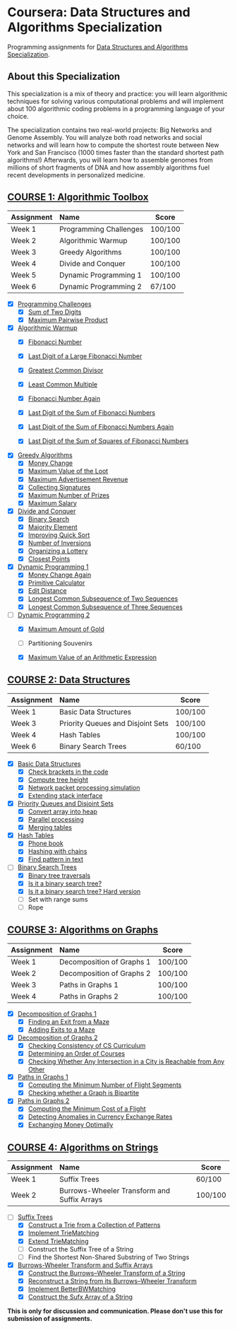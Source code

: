 # Coursera: Data Structures and Algorithms Specialization

Programming assignments for [Data Structures and Algorithms Specialization][specializationlink].

## About this Specialization

This specialization is a mix of theory and practice: you will learn algorithmic techniques for solving various computational problems and will implement about 100 algorithmic coding problems in a programming language of your choice.

The specialization contains two real-world projects: Big Networks and Genome Assembly. You will analyze both road networks and social networks and will learn how to compute the shortest route between New York and San Francisco (1000 times faster than the standard shortest path algorithms!) Afterwards, you will learn how to assemble genomes from millions of short fragments of DNA and how assembly algorithms fuel recent developments in personalized medicine.

## [COURSE 1: Algorithmic Toolbox][courselink1]

Assignment | Name | Score
:--- | :--- | ---
Week 1 | Programming Challenges | 100/100
Week 2 | Algorithmic Warmup | 100/100
Week 3 | Greedy Algorithms 	| 100/100
Week 4 | Divide and Conquer | 100/100
Week 5 | Dynamic Programming 1 | 100/100
Week 6 | Dynamic Programming 2 | 67/100

- [x] [Programming Challenges](/algorithmic-toolbox/week1_programming_challenges)
	- [x] [Sum of Two Digits](/algorithmic-toolbox/week1_programming_challenges/1_sum_of_two_digits)
	- [x] [Maximum Pairwise Product](/algorithmic-toolbox/week1_programming_challenges/2_maximum_pairwise_product)

- [x] [Algorithmic Warmup](/algorithmic-toolbox/week2_algorithmic_warmup)
	- [x] [Fibonacci Number](/algorithmic-toolbox/week2_algorithmic_warmup/1_fibonacci_number)
	- [x] [Last Digit of a Large Fibonacci Number](/algorithmic-toolbox/week2_algorithmic_warmup/2_last_digit_of_fibonacci_number)
	- [x] [Greatest Common Divisor](/algorithmic-toolbox/week2_algorithmic_warmup/3_greatest_common_divisor)
	- [x] [Least Common Multiple](/algorithmic-toolbox/week2_algorithmic_warmup/4_least_common_multiple)
	- [x] [Fibonacci Number Again](/algorithmic-toolbox/week2_algorithmic_warmup/5_fibonacci_number_again)
	- [x] [Last Digit of the Sum of Fibonacci Numbers](/algorithmic-toolbox/week2_algorithmic_warmup/6_last_digit_of_the_sum_of_fibonacci_numbers)
	- [x] [Last Digit of the Sum of Fibonacci Numbers Again](/algorithmic-toolbox/week2_algorithmic_warmup/7_last_digit_of_the_sum_of_fibonacci_numbers_again)
	- [x] [Last Digit of the Sum of Squares of Fibonacci Numbers](/algorithmic-toolbox/week2_algorithmic_warmup/8_last_digit_of_the_sum_of_squares_of_fibonacci_numbers)


- [x] [Greedy Algorithms](/algorithmic-toolbox/week3_greedy_algorithms)
	- [x] [Money Change](/algorithmic-toolbox/week3_greedy_algorithms/1_money_change)
	- [x] [Maximum Value of the Loot](/algorithmic-toolbox/week3_greedy_algorithms/2_maximum_value_of_the_loot)
	- [x] [Maximum Advertisement Revenue](/algorithmic-toolbox/week3_greedy_algorithms/3_maximum_advertisement_revenue)
	- [x] [Collecting Signatures](/algorithmic-toolbox/week3_greedy_algorithms/4_collecting_signatures)
	- [x] [Maximum Number of Prizes](/algorithmic-toolbox/week3_greedy_algorithms/5_maximum_number_of_prizes)
	- [x] [Maximum Salary](/algorithmic-toolbox/week3_greedy_algorithms/6_maximum_salary)

- [x] [Divide and Conquer](/algorithmic-toolbox/week4_divide_and_conquer)
	- [x] [Binary Search](/algorithmic-toolbox/week4_divide_and_conquer/1_binary_search)
	- [x] [Majority Element](/algorithmic-toolbox/week4_divide_and_conquer/2_majority_element)
	- [x] [Improving Quick Sort](/algorithmic-toolbox/week4_divide_and_conquer/3_improving_quicksort)
	- [x] [Number of Inversions](/algorithmic-toolbox/week4_divide_and_conquer/4_number_of_inversions)
	- [x] [Organizing a Lottery](/algorithmic-toolbox/week4_divide_and_conquer/5_organizing_a_lottery)
	- [x] [Closest Points](/algorithmic-toolbox/week4_divide_and_conquer/6_closest_points)

- [x] [Dynamic Programming 1](/algorithmic-toolbox/week5_dynamic_programming1)
	- [x] [Money Change Again](/algorithmic-toolbox/week5_dynamic_programming1/1_money_change_again)
	- [x] [Primitive Calculator](/algorithmic-toolbox/week5_dynamic_programming1/2_primitive_calculator)
	- [x] [Edit Distance](/algorithmic-toolbox/week5_dynamic_programming1/3_edit_distance)
	- [x] [Longest Common Subsequence of Two Sequences](/algorithmic-toolbox/week5_dynamic_programming1/4_longest_common_subsequence_of_two_sequences)
	- [x] [Longest Common Subsequence of Three Sequences](/algorithmic-toolbox/week5_dynamic_programming1/5_longest_common_subsequence_of_three_sequences)

- [ ] [Dynamic Programming 2](/algorithmic-toolbox/week6_dynamic_programming2)
	- [x] [Maximum Amount of Gold](/algorithmic-toolbox/week6_dynamic_programming2/1_maximum_amount_of_gold)
	- [ ] Partitioning Souvenirs
	- [x] [Maximum Value of an Arithmetic Expression](/algorithmic-toolbox/week6_dynamic_programming2/3_maximum_value_of_an_arithmetic_expression)


## [COURSE 2: Data Structures][courselink2]

Assignment | Name | Score
:--- | :--- | ---
Week 1 | Basic Data Structures | 100/100
Week 3 | Priority Queues and Disjoint Sets | 100/100
Week 4 | Hash Tables | 100/100
Week 6 | Binary Search Trees | 60/100

- [x] [Basic Data Structures](/data-structures/week1_basic_data_structures)
	- [x] [Check brackets in the code](/data-structures/week1_basic_data_structures/1_check_brackets_in_code)
	- [x] [Compute tree height](/data-structures/week1_basic_data_structures/2_tree_height)
	- [x] [Network packet processing simulation](/data-structures/week1_basic_data_structures/3_network_packet_processing_simulation)
	- [x] [Extending stack interface](/data-structures/week1_basic_data_structures/4_stack_with_max)

- [x] [Priority Queues and Disjoint Sets](/data-structures/week3_priority_queues_and_disjoint_sets)
	- [x] [Convert array into heap](/data-structures/week3_priority_queues_and_disjoint_sets/1_make_heap)
	- [x] [Parallel processing](/data-structures/week3_priority_queues_and_disjoint_sets/2_job_queue)
	- [x] [Merging tables](/data-structures/week3_priority_queues_and_disjoint_sets/3_merging_tables)

- [x] [Hash Tables](/data-structures/week4_hash_tables_and_hash_functions)
	- [x] [Phone book](/data-structures/week4_hash_tables_and_hash_functions/1_phone_book)
	- [x] [Hashing with chains](/data-structures/week4_hash_tables_and_hash_functions/2_hash_chains)
	- [x] [Find pattern in text](/data-structures/week4_hash_tables_and_hash_functions/3_hash_substring)

- [ ] [Binary Search Trees](/data-structures/week6_binary_search_trees)
	- [x] [Binary tree traversals](/data-structures/week6_binary_search_trees/1_tree_orders)
	- [x] [Is it a binary search tree?](/data-structures/week6_binary_search_trees/2_is_bst)
	- [x] [Is it a binary search tree? Hard version](/data-structures/week6_binary_search_trees/3_is_bst_hard)
	- [ ] Set with range sums
	- [ ] Rope

## [COURSE 3: Algorithms on Graphs][courselink3]

Assignment | Name | Score
:--- | :--- | ---
Week 1 | Decomposition of Graphs 1 | 100/100
Week 2 | Decomposition of Graphs 2 | 100/100
Week 3 | Paths in Graphs 1 | 100/100
Week 4 | Paths in Graphs 2 | 100/100

- [x] [Decomposition of Graphs 1](/algorithms-on-graphs/week1_decomposition1)
	- [x] [Finding an Exit from a Maze](/algorithms-on-graphs/week1_decomposition1/1_reachability)
	- [x] [Adding Exits to a Maze](/algorithms-on-graphs/week1_decomposition1/2_connected_components)

- [x] [Decomposition of Graphs 2](/algorithms-on-graphs/week2_decomposition2)
	- [x] [Checking Consistency of CS Curriculum](/algorithms-on-graphs/week2_decomposition2/1_acyclicity)
	- [x] [Determining an Order of Courses](/algorithms-on-graphs/week2_decomposition2/2_toposort)
	- [x] [Checking Whether Any Intersection in a City is Reachable from Any Other](/algorithms-on-graphs/week2_decomposition2/3_strongly_connected)

- [x] [Paths in Graphs 1](/algorithms-on-graphs/week3_paths1)
	- [x] [Computing the Minimum Number of Flight Segments](/algorithms-on-graphs/week3_paths1/1_bfs)
	- [x] [Checking whether a Graph is Bipartite](/algorithms-on-graphs/week3_paths1/2_bipartite)

- [x] [Paths in Graphs 2](/algorithms-on-graphs/week4_paths2)
	- [x] [Computing the Minimum Cost of a Flight](/algorithms-on-graphs/week4_paths2/1_dijkstra)
	- [x] [Detecting Anomalies in Currency Exchange Rates](/algorithms-on-graphs/week4_paths2/2_negative_cycle)
	- [x] [Exchanging Money Optimally](/algorithms-on-graphs/week4_paths2/3_shortest_paths)

## [COURSE 4: Algorithms on Strings][courselink4]

Assignment | Name | Score
:--- | :--- | ---
Week 1 | Suffix Trees | 60/100
Week 2 | Burrows-Wheeler Transform and Suffix Arrays | 100/100

- [ ] [Suffix Trees](/algorithms-on-strings/week1_suffix_trees)
	- [x] [Construct a Trie from a Collection of Patterns](/algorithms-on-strings/week1_suffix_trees/1_trie)
	- [x] [Implement TrieMatching](/algorithms-on-strings/week1_suffix_trees/2_trie_matching)
	- [x] [Extend TrieMatching](/algorithms-on-strings/week1_suffix_trees/3_trie_matching_extended)
	- [ ] Construct the Suffix Tree of a String
	- [ ] Find the Shortest Non-Shared Substring of Two Strings

- [x] [Burrows-Wheeler Transform and Suffix Arrays](/algorithms-on-strings/week2_burrows-wheeler_transform_and_suffix_arrays)
	- [x] [Construct the Burrows–Wheeler Transform of a String](/algorithms-on-strings/week2_burrows-wheeler_transform_and_suffix_arrays/1_bwt)
	- [x] [Reconstruct a String from its Burrows–Wheeler Transform](/algorithms-on-strings/week2_burrows-wheeler_transform_and_suffix_arrays/2_bwtinverse)
	- [x] [Implement BetterBWMatching](/algorithms-on-strings/week2_burrows-wheeler_transform_and_suffix_arrays/3_bwmatching)
	- [x] [Construct the Sufx Array of a String](/algorithms-on-strings/week2_burrows-wheeler_transform_and_suffix_arrays/4_suffix_array)

**This is only for discussion and communication. Please don't use this for submission of assignments.**

[specializationlink]: https://www.coursera.org/specializations/data-structures-algorithms
[courselink1]: https://www.coursera.org/learn/algorithmic-toolbox
[courselink2]: https://www.coursera.org/learn/data-structures
[courselink3]: https://www.coursera.org/learn/algorithms-on-graphs
[courselink4]: https://www.coursera.org/learn/algorithms-on-strings/